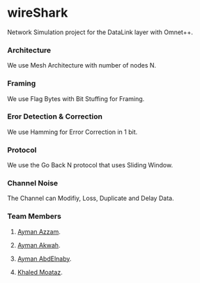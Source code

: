 # wireShark
Network Simulation project for the DataLink layer with Omnet++.

### Architecture
We use Mesh Architecture with number of nodes N.

### Framing
We use Flag Bytes with Bit Stuffing for Framing.

### Eror Detection & Correction
We use Hamming for Error Correction in 1 bit.

### Protocol
We use the Go Back N protocol that uses Sliding Window.

### Channel Noise
The Channel can Modifiy, Loss, Duplicate and Delay Data.

### Team Members
1. [Ayman Azzam](https://github.com/AymanAzzam).

2. [Ayman Akwah](https://github.com/aymanElakwah).

3. [Ayman AbdElnaby](https://github.com/AymanAbdelnaby).

4. [Khaled Moataz](https://github.com/KhaledMoataz).
